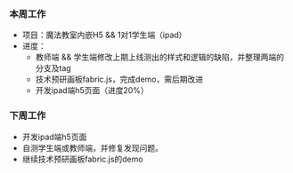 ### 本周工作
* 项目：魔法教室内嵌H5 && 1对1学生端（ipad）
* 进度： 
    * 教师端 && 学生端修改上期上线测出的样式和逻辑的缺陷，并整理两端的分支及tag
    * 技术预研画板fabric.js，完成demo，需后期改进
    * 开发ipad端h5页面（进度20%）

### 下周工作
* 开发ipad端h5页面
* 自测学生端或教师端，并修复发现问题。
* 继续技术预研画板fabric.js的demo
